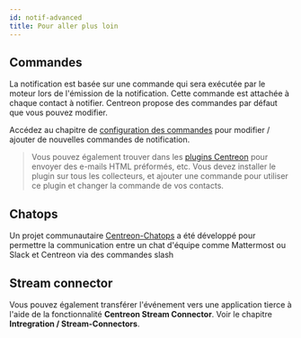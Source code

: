 ```yaml
---
id: notif-advanced
title: Pour aller plus loin
---
```


## Commandes

La notification est basée sur une commande qui sera exécutée par le moteur lors de l'émission de la notification.
Cette commande est attachée à chaque contact à notifier. Centreon propose des commandes par défaut que vous pouvez
modifier.

Accédez au chapitre de [configuration des commandes](../monitoring/basic-objects/commands.md#definition) pour modifier / ajouter de
nouvelles commandes de notification.

> Vous pouvez également trouver dans les [plugins Centreon](https://github.com/centreon/centreon-plugins/tree/master/notification)
> pour envoyer des e-mails HTML préformés, etc. Vous devez installer le plugin sur tous les collecteurs, et ajouter une
> commande pour utiliser ce plugin et changer la commande de vos contacts.

## Chatops

Un projet communautaire [Centreon-Chatops](https://github.com/centreon/centreon-chatops) a été développé pour permettre
la communication entre un chat d'équipe comme Mattermost ou Slack et Centreon via des commandes slash

## Stream connector

Vous pouvez également transférer l'événement vers une application tierce à l'aide de la fonctionnalité **Centreon Stream
Connector**. Voir le chapitre **Intregration / Stream-Connectors**.
